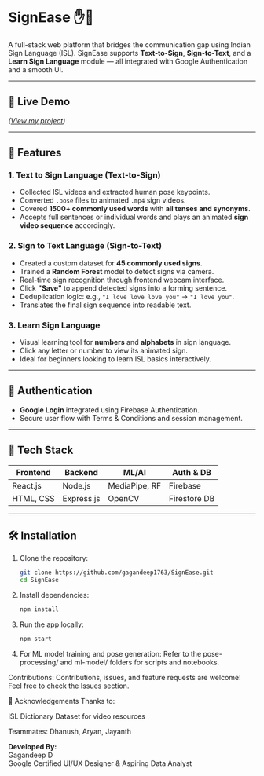 # SignEase ✋🤟

A full-stack web platform that bridges the communication gap using Indian Sign Language (ISL). SignEase supports **Text-to-Sign**, **Sign-to-Text**, and a **Learn Sign Language** module — all integrated with Google Authentication and a smooth UI.

---

## 🔗 Live Demo
*([View my project](https://sign-ease-dhanush-g-ms-projects.vercel.app/))*

---

## 🚀 Features

### 1. Text to Sign Language (Text-to-Sign)
- Collected ISL videos and extracted human pose keypoints.
- Converted `.pose` files to animated `.mp4` sign videos.
- Covered **1500+ commonly used words** with **all tenses and synonyms**.
- Accepts full sentences or individual words and plays an animated **sign video sequence** accordingly.

### 2. Sign to Text Language (Sign-to-Text)
- Created a custom dataset for **45 commonly used signs**.
- Trained a **Random Forest** model to detect signs via camera.
- Real-time sign recognition through frontend webcam interface.
- Click **"Save"** to append detected signs into a forming sentence.
- Deduplication logic: e.g., `"I love love love you"` → `"I love you"`.
- Translates the final sign sequence into readable text.

### 3. Learn Sign Language
- Visual learning tool for **numbers** and **alphabets** in sign language.
- Click any letter or number to view its animated sign.
- Ideal for beginners looking to learn ISL basics interactively.

---

## 🔐 Authentication
- **Google Login** integrated using Firebase Authentication.
- Secure user flow with Terms & Conditions and session management.

---

## 📁 Tech Stack

| Frontend      | Backend        | ML/AI         | Auth & DB     |
|---------------|----------------|---------------|----------------|
| React.js      | Node.js        | MediaPipe, RF | Firebase       |
| HTML, CSS     | Express.js     | OpenCV        | Firestore DB   |

---

## 🛠️ Installation

1. Clone the repository:
   ```bash
   git clone https://github.com/gagandeep1763/SignEase.git
   cd SignEase
2. Install dependencies:
   ```bash
   npm install
3. Run the app locally:
    ```bash
    npm start
4. For ML model training and pose generation:
   Refer to the pose-processing/ and ml-model/ folders for scripts and notebooks.

Contributions: 
Contributions, issues, and feature requests are welcome! Feel free to check the Issues section.

🙌 Acknowledgements
Thanks to:

ISL Dictionary Dataset for video resources

Teammates: Dhanush, Aryan, Jayanth

**Developed By:**  
Gagandeep D  
Google Certified UI/UX Designer  & 
Aspiring Data Analyst

